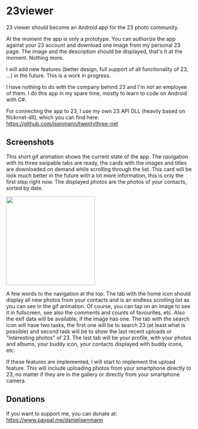 # 23viewer

23 viewer should become an Android app for the 23 photo community. 

At the moment the app is only a prototype. You can authorize the app against your 23 account and download one image from my personal 23 page. The image and the description should be displayed, that's it at the moment. Nothing more.

I will add new features (better design, full support of all functionality of 23, ...) in the future. This is a work in progress.

I have nothing to do with the company behind 23 and I'm not an employee of them. I do this app in my spare time, mostly to learn to code on Android with C#.

For connecting the app to 23, I use my own 23 API DLL (heavily based on flickrnet-dll), which you can find here: https://github.com/isenmann/twentythree-net

## Screenshots

This short gif animation shows the current state of the app. The navigation with its three swipable tabs are ready, the cards with the images and titles are downloaded on demand while scrolling through the list. This card will be look much better in the future with a lot more information, this is only the first step right now. The displayed photos are the photos of your contacts, sorted by date.

<img src="https://raw.githubusercontent.com/isenmann/23viewer/master/StreamAnimation.gif" width="240">

A few words to the navigation at the top. The tab with the home icon should display all new photos from your contacts and is an endless scrolling list as you can see in the gif animation. Of course, you can tap on an image to see it in fullscreen, see also the comments and counts of favourites, etc. Also the exif data will be available, if the image has one. The tab with the search icon will have two tasks, the first one will be to search 23 (at least what is possible) and second task will be to show the last recent uploads or "Interesting photos" of 23. The last tab will be your profile, with your photos and albums, your buddy icon, your contacts displayed with buddy icons, etc. 

If these features are implemented, I will start to implement the upload feature. This will include uploading photos from your smartphone directly to 23, no matter if they are in the gallery or directly from your smartphone camera.

## Donations

If you want to support me, you can donate at: https://www.paypal.me/danielisenmann
